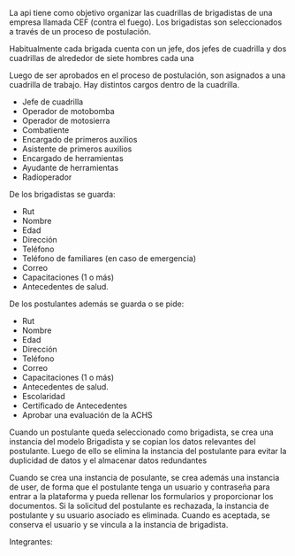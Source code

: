 La api tiene como objetivo organizar las cuadrillas de brigadistas de una empresa llamada CEF (contra el fuego). Los brigadistas son seleccionados a través de un proceso de postulación.

Habitualmente cada brigada cuenta con un jefe, dos jefes de cuadrilla y dos cuadrillas de alrededor de siete hombres cada una

Luego de ser aprobados en el proceso de postulación, son asignados a una cuadrilla de trabajo. Hay distintos cargos dentro de la cuadrilla.
- Jefe de cuadrilla
- Operador de motobomba
- Operador de motosierra
- Combatiente
- Encargado de primeros auxilios
- Asistente de primeros auxilios
- Encargado de herramientas
- Ayudante de herramientas
- Radioperador

De los brigadistas se guarda:
- Rut
- Nombre
- Edad
- Dirección
- Teléfono
- Teléfono de familiares (en caso de emergencia)
- Correo
- Capacitaciones (1 o más)
- Antecedentes de salud.

De los postulantes además se guarda o se pide:
- Rut
- Nombre
- Edad
- Dirección
- Teléfono
- Correo
- Capacitaciones (1 o más)
- Antecedentes de salud.
- Escolaridad
- Certificado de Antecedentes
- Aprobar una evaluación de la ACHS

Cuando un postulante queda seleccionado como brigadista, se crea una instancia del modelo Brigadista y se copian los datos relevantes del postulante. Luego de ello se elimina la instancia del postulante para evitar la duplicidad de datos y el almacenar datos redundantes

Cuando se crea una instancia de posulante, se crea además una instancia de user, de forma que el postulante tenga un usuario y contraseña para entrar a la plataforma y pueda rellenar los formularios y proporcionar los documentos. Si la solicitud del postulante es rechazada, la instancia de postulante y su usuario asociado es eliminada. Cuando es aceptada, se conserva el usuario y se vincula a la instancia de brigadista.

Integrantes:

